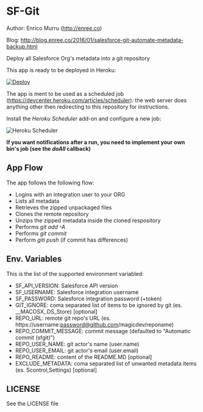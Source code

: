 # SF-Git

Author: Enrico Murru (http://enree.co)

Blog: http://blog.enree.co/2016/01/salesforce-git-automate-metadata-backup.html


Deploy all Salesforce Org's metadata into a git repository

This app is ready to be deployed in Heroku:

[![Deploy](https://www.herokucdn.com/deploy/button.png)](https://heroku.com/deploy)

The app is ment to be used as a scheduled job (https://devcenter.heroku.com/articles/scheduler): the web server does anything other then redirecting to this repository for instructions.

Install the *Heroku Scheduler* add-on and configure a new job:

![Heroku Scheduler](https://raw.githubusercontent.com/enreeco/sf-git/master/stuff/heroku_scheduler.png)

**If you want notifications after a run, you need to implement your own bin's job (see the *doAll* callback)**

## App Flow

The app follows the following flow:

* Logins with an integration user to your ORG
* Lists all metadata
* Retrieves the zipped unpackaged files
* Clones the remote repository
* Unzips the zipped metadata inside the cloned respository
* Performs *git add -A*
* Performs *git commit*
* Perform *giti push* (if commit has differences)

## Env. Variables

This is the list of the supported environment variabled:

* SF_API_VERSION: Salesforce API version
* SF_USERNAME: Salesforce integration username
* SF_PASSWORD: Salesforce integration password (+token)
* GIT_IGNORE: coma separated list of items to be ignored by git (es. __MACOSX,.DS_Store) [optional]
* REPO_URL: remote git repo's URL (es. https://username:password@github.com/magicdev/reponame)
* REPO_COMMIT_MESSAGE: commit message (defaulted to "Automatic commit (sfgit)")
* REPO_USER_NAME: git actor's name (user.name)
* REPO_USER_EMAIL: git actor's email (user.email)
* REPO_README: content of the README.MD [optional]
* EXCLUDE_METADATA: coma separated list of unwanted metadata items (es. Scontrol,Settings) [optional]

## LICENSE

See the LICENSE file
